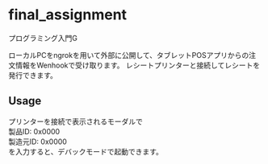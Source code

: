 # final_assignment
プログラミング入門G

ローカルPCをngrokを用いて外部に公開して、タブレットPOSアプリからの注文情報をWenhookで受け取ります。
レシートプリンターと接続してレシートを発行できます。

## Usage
プリンターを接続で表示されるモーダルで  
製品ID: 0x0000  
製造元ID: 0x0000  
を入力すると、デバックモードで起動できます。
